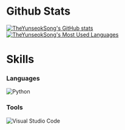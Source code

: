 <!--# 👋 Hi There
* I'm a beginner in coding.
* I'm attending Daegwang High School in Korea.-->
<!-- 깃허브 상태창 -->
# Github Stats
[![TheYunseokSong's GitHub stats](https://github-readme-stats.vercel.app/api?username=TheYunseokSong&theme=dark&count_private=true&show_icons=true)](https://github.com/TheYunseokSong/)
[![TheYunseokSong's Most Used Languages](https://github-readme-stats.vercel.app/api/top-langs/?username=TheYunseokSong&theme=dark&layout=compact)](https://github.com/TheYunseokSong/)
<!--[![Solved.ac Profile](http://mazassumnida.wtf/api/v2/generate_badge?boj=pocky1017)](https://solved.ac/pocky1017/)-->
# Skills
### Languages
![Python](https://img.shields.io/badge/Python-3776AB.svg?&style=for-the-badge&logo=Python&logoColor=white)

### Tools
![Visual Studio Code](https://img.shields.io/badge/Visual%20Studio%20Code-007ACC.svg?&style=for-the-badge&logo=Visual%20Studio%20Code&logoColor=white)
<!-- 방문자수
# :people_hugging: Number of Visitors
[![Hits](https://hits.seeyoufarm.com/api/count/incr/badge.svg?url=https%3A%2F%2Fgithub.com%2FTheYunseokSong%2Fhit-counter&count_bg=%233DB1C8&title_bg=%23555555&icon=&icon_color=%23E7E7E7&title=+views&edge_flat=false)](https://hits.seeyoufarm.com)
-->

<!-- 배너
![header](https://capsule-render.vercel.app/api?type=waving&,color=auto&height=150&text=Welcome!&fontColor=ffffff&fontAlignY=35)
# Hi there 👋
* I am a beginner in coding.
 -->
